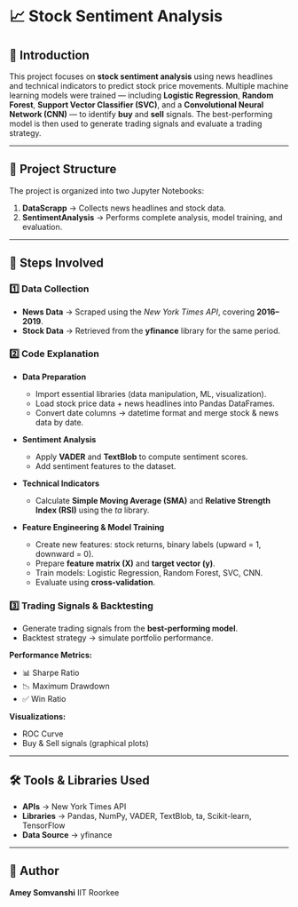 # 📈 Stock Sentiment Analysis

## 📝 Introduction

This project focuses on **stock sentiment analysis** using news headlines and technical indicators to predict stock price movements. Multiple machine learning models were trained — including **Logistic Regression**, **Random Forest**, **Support Vector Classifier (SVC)**, and a **Convolutional Neural Network (CNN)** — to identify **buy** and **sell** signals. The best-performing model is then used to generate trading signals and evaluate a trading strategy.

---

## 📂 Project Structure

The project is organized into two Jupyter Notebooks:

1. **DataScrapp** → Collects news headlines and stock data.
2. **SentimentAnalysis** → Performs complete analysis, model training, and evaluation.

---

## 🔄 Steps Involved

### 1️⃣ Data Collection

* **News Data** → Scraped using the *New York Times API*, covering **2016–2019**.
* **Stock Data** → Retrieved from the **yfinance** library for the same period.

### 2️⃣ Code Explanation

* **Data Preparation**

  * Import essential libraries (data manipulation, ML, visualization).
  * Load stock price data + news headlines into Pandas DataFrames.
  * Convert date columns → datetime format and merge stock & news data by date.

* **Sentiment Analysis**

  * Apply **VADER** and **TextBlob** to compute sentiment scores.
  * Add sentiment features to the dataset.

* **Technical Indicators**

  * Calculate **Simple Moving Average (SMA)** and **Relative Strength Index (RSI)** using the *ta* library.

* **Feature Engineering & Model Training**

  * Create new features: stock returns, binary labels (upward = 1, downward = 0).
  * Prepare **feature matrix (X)** and **target vector (y)**.
  * Train models: Logistic Regression, Random Forest, SVC, CNN.
  * Evaluate using **cross-validation**.

### 3️⃣ Trading Signals & Backtesting

* Generate trading signals from the **best-performing model**.
* Backtest strategy → simulate portfolio performance.

**Performance Metrics:**

* 📊 Sharpe Ratio
* 📉 Maximum Drawdown
* ✅ Win Ratio

**Visualizations:**

* ROC Curve
* Buy & Sell signals (graphical plots)

---

## 🛠️ Tools & Libraries Used

* **APIs** → New York Times API
* **Libraries** → Pandas, NumPy, VADER, TextBlob, ta, Scikit-learn, TensorFlow
* **Data Source** → yfinance

---

## 👤 Author

**Amey Somvanshi** IIT Roorkee
